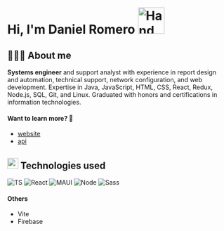 <h1>Hi, I'm Daniel Romero <img src="https://github.com/DevAlejandroRC/DevAlejandroRC/assets/53066396/6b75b00f-0f8d-44ec-9f59-4dfc1e5536fc" alt="Hand Waving" width="60px"/></h1>

## 👨🏻‍💻 About me
**Systems engineer** and support analyst with experience in report design and automation, technical support, network configuration, and web development. Expertise in Java, JavaScript, HTML, CSS, React, Redux, Node.js, SQL, Git, and Linux. Graduated with honors and certifications in information technologies.

####  Want to learn more? :eyes:

- [website](https://danielromero-porfoliocode.web.app/)
- [api](https://github.com/DevAlejandroRC/ApiPortfolio.git)

## <img src="https://media2.giphy.com/media/QssGEmpkyEOhBCb7e1/giphy.gif?cid=ecf05e47a0n3gi1bfqntqmob8g9aid1oyj2wr3ds3mg700bl&rid=giphy.gif" width ="25"> Technologies used
![TS](https://img.shields.io/badge/TypeScript-007ACC?style=for-the-badge&logo=typescript&logoColor=white)
![React](https://img.shields.io/badge/React-20232A?style=for-the-badge&logo=react&logoColor=61DAFB)
![MAUI](https://img.shields.io/badge/Material--UI-0081CB?style=for-the-badge&logo=material-ui&logoColor=white)
![Node](https://img.shields.io/badge/Node.js-43853D?style=for-the-badge&logo=node.js&logoColor=white)
![Sass](https://img.shields.io/badge/Sass-CC6699?style=for-the-badge&logo=sass&logoColor=white)
#### Others
- Vite
- Firebase
